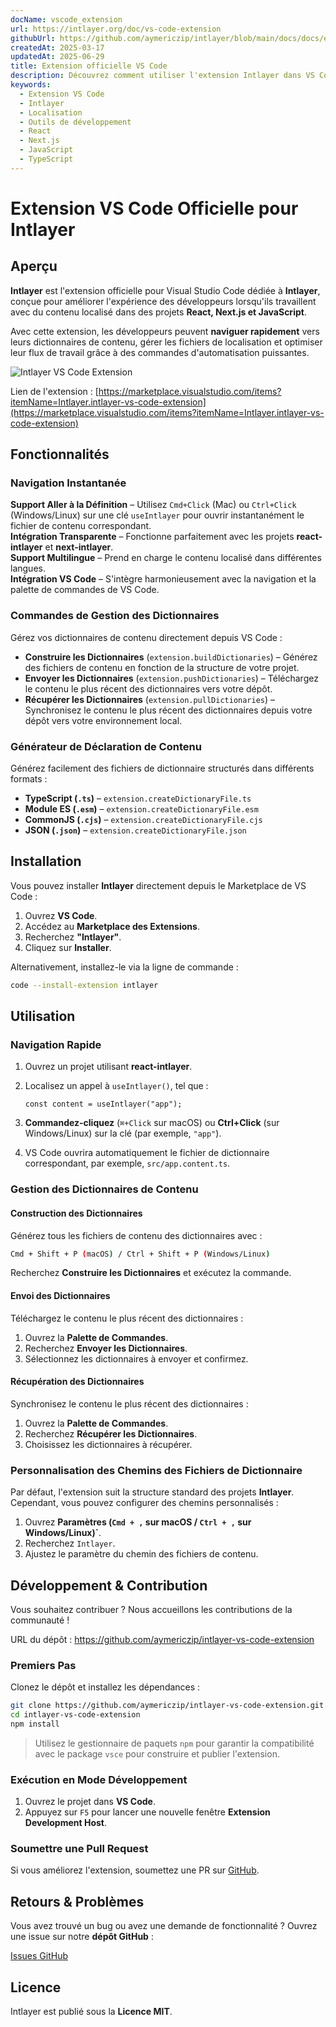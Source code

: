 ```yaml
---
docName: vscode_extension
url: https://intlayer.org/doc/vs-code-extension
githubUrl: https://github.com/aymericzip/intlayer/blob/main/docs/docs/en/vs_code_extension.md
createdAt: 2025-03-17
updatedAt: 2025-06-29
title: Extension officielle VS Code
description: Découvrez comment utiliser l'extension Intlayer dans VS Code pour améliorer votre flux de travail. Naviguez rapidement entre les contenus localisés et gérez vos dictionnaires efficacement.
keywords:
  - Extension VS Code
  - Intlayer
  - Localisation
  - Outils de développement
  - React
  - Next.js
  - JavaScript
  - TypeScript
---
```


# Extension VS Code Officielle pour Intlayer

## Aperçu

**Intlayer** est l'extension officielle pour Visual Studio Code dédiée à **Intlayer**, conçue pour améliorer l'expérience des développeurs lorsqu'ils travaillent avec du contenu localisé dans des projets **React, Next.js et JavaScript**.

Avec cette extension, les développeurs peuvent **naviguer rapidement** vers leurs dictionnaires de contenu, gérer les fichiers de localisation et optimiser leur flux de travail grâce à des commandes d'automatisation puissantes.

![Intlayer VS Code Extension](https://github.com/aymericzip/intlayer/blob/main/docs/assets/vs_code_extension_demo.gif)

Lien de l'extension : [https://marketplace.visualstudio.com/items?itemName=Intlayer.intlayer-vs-code-extension](https://marketplace.visualstudio.com/items?itemName=Intlayer.intlayer-vs-code-extension)

## Fonctionnalités

### Navigation Instantanée

**Support Aller à la Définition** – Utilisez `Cmd+Click` (Mac) ou `Ctrl+Click` (Windows/Linux) sur une clé `useIntlayer` pour ouvrir instantanément le fichier de contenu correspondant.  
**Intégration Transparente** – Fonctionne parfaitement avec les projets **react-intlayer** et **next-intlayer**.  
**Support Multilingue** – Prend en charge le contenu localisé dans différentes langues.  
**Intégration VS Code** – S'intègre harmonieusement avec la navigation et la palette de commandes de VS Code.

### Commandes de Gestion des Dictionnaires

Gérez vos dictionnaires de contenu directement depuis VS Code :

- **Construire les Dictionnaires** (`extension.buildDictionaries`) – Générez des fichiers de contenu en fonction de la structure de votre projet.
- **Envoyer les Dictionnaires** (`extension.pushDictionaries`) – Téléchargez le contenu le plus récent des dictionnaires vers votre dépôt.
- **Récupérer les Dictionnaires** (`extension.pullDictionaries`) – Synchronisez le contenu le plus récent des dictionnaires depuis votre dépôt vers votre environnement local.

### Générateur de Déclaration de Contenu

Générez facilement des fichiers de dictionnaire structurés dans différents formats :

- **TypeScript (`.ts`)** – `extension.createDictionaryFile.ts`
- **Module ES (`.esm`)** – `extension.createDictionaryFile.esm`
- **CommonJS (`.cjs`)** – `extension.createDictionaryFile.cjs`
- **JSON (`.json`)** – `extension.createDictionaryFile.json`

## Installation

Vous pouvez installer **Intlayer** directement depuis le Marketplace de VS Code :

1. Ouvrez **VS Code**.
2. Accédez au **Marketplace des Extensions**.
3. Recherchez **"Intlayer"**.
4. Cliquez sur **Installer**.

Alternativement, installez-le via la ligne de commande :

```sh
code --install-extension intlayer
```

## Utilisation

### Navigation Rapide

1. Ouvrez un projet utilisant **react-intlayer**.
2. Localisez un appel à `useIntlayer()`, tel que :

   ```tsx
   const content = useIntlayer("app");
   ```

3. **Commandez-cliquez** (`⌘+Click` sur macOS) ou **Ctrl+Click** (sur Windows/Linux) sur la clé (par exemple, `"app"`).
4. VS Code ouvrira automatiquement le fichier de dictionnaire correspondant, par exemple, `src/app.content.ts`.

### Gestion des Dictionnaires de Contenu

#### Construction des Dictionnaires

Générez tous les fichiers de contenu des dictionnaires avec :

```sh
Cmd + Shift + P (macOS) / Ctrl + Shift + P (Windows/Linux)
```

Recherchez **Construire les Dictionnaires** et exécutez la commande.

#### Envoi des Dictionnaires

Téléchargez le contenu le plus récent des dictionnaires :

1. Ouvrez la **Palette de Commandes**.
2. Recherchez **Envoyer les Dictionnaires**.
3. Sélectionnez les dictionnaires à envoyer et confirmez.

#### Récupération des Dictionnaires

Synchronisez le contenu le plus récent des dictionnaires :

1. Ouvrez la **Palette de Commandes**.
2. Recherchez **Récupérer les Dictionnaires**.
3. Choisissez les dictionnaires à récupérer.

### Personnalisation des Chemins des Fichiers de Dictionnaire

Par défaut, l'extension suit la structure standard des projets **Intlayer**. Cependant, vous pouvez configurer des chemins personnalisés :

1. Ouvrez **Paramètres (`Cmd + ,` sur macOS / `Ctrl + ,` sur Windows/Linux)`**.
2. Recherchez `Intlayer`.
3. Ajustez le paramètre du chemin des fichiers de contenu.

## Développement & Contribution

Vous souhaitez contribuer ? Nous accueillons les contributions de la communauté !

URL du dépôt : https://github.com/aymericzip/intlayer-vs-code-extension

### Premiers Pas

Clonez le dépôt et installez les dépendances :

```sh
git clone https://github.com/aymericzip/intlayer-vs-code-extension.git
cd intlayer-vs-code-extension
npm install
```

> Utilisez le gestionnaire de paquets `npm` pour garantir la compatibilité avec le package `vsce` pour construire et publier l'extension.

### Exécution en Mode Développement

1. Ouvrez le projet dans **VS Code**.
2. Appuyez sur `F5` pour lancer une nouvelle fenêtre **Extension Development Host**.

### Soumettre une Pull Request

Si vous améliorez l'extension, soumettez une PR sur [GitHub](https://github.com/aymericzip/intlayer-vs-code-extension).

## Retours & Problèmes

Vous avez trouvé un bug ou avez une demande de fonctionnalité ? Ouvrez une issue sur notre **dépôt GitHub** :

[Issues GitHub](https://github.com/aymericzip/intlayer-vs-code-extension/issues)

## Licence

Intlayer est publié sous la **Licence MIT**.
